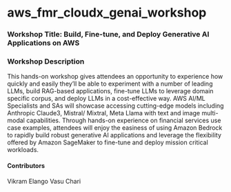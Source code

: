 # aws_fmr_cloudx_genai_workshop

### Workshop Title: Build, Fine-tune, and Deploy Generative AI Applications on AWS


### Workshop Description

This hands-on workshop gives attendees an opportunity to experience how
quickly and easily they’ll be able to experiment with a number of leading LLMs, build RAG-based
applications, fine-tune LLMs to leverage domain specific corpus, and deploy LLMs in a cost-effective
way. AWS AI/ML Specialists and SAs will showcase accessing cutting-edge models including
Anthropic Claude3, Mistral/ Mixtral, Meta Llama with text and image multi-modal capabilities.
Through hands-on experience on financial services use case examples, attendees will enjoy the
easiness of using Amazon Bedrock to rapidly build robust generative AI applications and leverage the
flexibility offered by Amazon SageMaker to fine-tune and deploy mission critical workloads.

#### Contributors

Vikram Elango
Vasu Chari